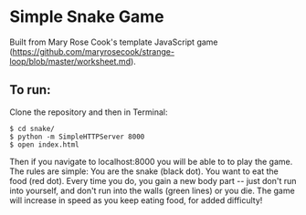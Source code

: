 # Simple Snake Game

Built from Mary Rose Cook's template JavaScript game (https://github.com/maryrosecook/strange-loop/blob/master/worksheet.md).

## To run:
Clone the repository and then in Terminal:

    $ cd snake/
    $ python -m SimpleHTTPServer 8000
    $ open index.html

Then if you navigate to localhost:8000 you will be able to to play the game.  The rules are simple: You are the snake (black dot).  You want to eat the food (red dot).  Every time you do, you gain a new body part -- just don't run into yourself, and don't run into the walls (green lines) or you die.  The game will increase in speed as you keep eating food, for added difficulty!